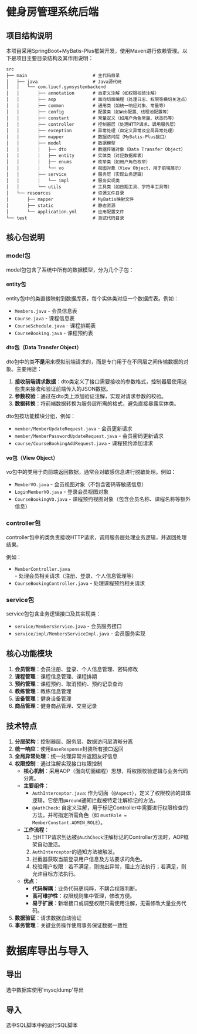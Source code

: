 # 健身房管理系统后端

## 项目结构说明

本项目采用SpringBoot+MyBatis-Plus框架开发，使用Maven进行依赖管理。以下是项目主要目录结构及其作用说明：

```
src
├── main                         # 主代码目录
│   ├── java                     # Java源代码
│   │   └── com.liucf.gymsystembackend
│   │       ├── annotation       # 自定义注解（如权限校验注解）
│   │       ├── aop              # 面向切面编程（处理日志、权限等横切关注点）
│   │       ├── common           # 通用类（如统一响应对象、常量等）
│   │       ├── config           # 配置类（如Web配置、线程池配置等）
│   │       ├── constant         # 常量定义（如用户角色常量、状态码等）
│   │       ├── controller       # 控制器层（处理HTTP请求，调用服务层）
│   │       ├── exception        # 异常处理（自定义异常及全局异常处理）
│   │       ├── mapper           # 数据访问层（MyBatis-Plus接口）
│   │       ├── model            # 数据模型
│   │       │   ├── dto          # 数据传输对象（Data Transfer Object）
│   │       │   ├── entity       # 实体类（对应数据库表）
│   │       │   ├── enums        # 枚举类（如用户角色枚举）
│   │       │   └── vo           # 视图对象（View Object，用于前端展示）
│   │       ├── service          # 服务层（实现业务逻辑）
│   │       │   └── impl         # 服务实现类
│   │       └── utils            # 工具类（如日期工具、字符串工具等）
│   └── resources                # 资源文件目录
│       ├── mapper               # MyBatis映射文件
│       ├── static               # 静态资源
│       └── application.yml      # 应用配置文件
└── test                         # 测试代码目录
```

## 核心包说明

### model包

model包包含了系统中所有的数据模型，分为几个子包：

#### entity包

entity包中的类直接映射到数据库表，每个实体类对应一个数据库表。例如：
- `Members.java` - 会员信息表
- `Course.java` - 课程信息表
- `CourseSchedule.java` - 课程排期表
- `CourseBooking.java` - 课程预约表

#### dto包（Data Transfer Object）

dto包中的类**不是**用来模拟前端请求的，而是专门用于在不同层之间传输数据的对象。主要用途：

1. **接收前端请求数据**：dto类定义了接口需要接收的参数格式，控制器层使用这些类来接收和验证前端传入的JSON数据。
2. **参数校验**：通过在dto类上添加验证注解，实现对请求参数的校验。
3. **数据转换**：将前端数据转换为服务层所需的格式，避免直接暴露实体类。

dto包按功能模块分组，例如：
- `member/MemberUpdateRequest.java` - 会员更新请求
- `member/MemberPasswordUpdateRequest.java` - 会员密码更新请求
- `course/CourseBookingAddRequest.java` - 课程预约添加请求

#### vo包（View Object）

vo包中的类用于向前端返回数据，通常会对敏感信息进行脱敏处理。例如：
- `MemberVO.java` - 会员视图对象（不包含密码等敏感信息）
- `LoginMemberVO.java` - 登录会员视图对象
- `CourseBookingVO.java` - 课程预约视图对象（包含会员名称、课程名称等额外信息）

### controller包

controller包中的类负责接收HTTP请求，调用服务层处理业务逻辑，并返回处理结果。

例如：
- `MemberController.java` - 处理会员相关请求（注册、登录、个人信息管理等）
- `CourseBookingController.java` - 处理课程预约相关请求

### service包

service包包含业务逻辑接口及其实现类：
- `service/MembersService.java` - 会员服务接口
- `service/impl/MembersServiceImpl.java` - 会员服务实现

## 核心功能模块

1. **会员管理**：会员注册、登录、个人信息管理、密码修改
2. **课程管理**：课程信息管理、课程排期
3. **预约管理**：课程预约、取消预约、预约记录查询
4. **教练管理**：教练信息管理
5. **设备管理**：健身设备管理
6. **商品管理**：健身商品管理、交易记录

## 技术特点

1. **分层架构**：控制器层、服务层、数据访问层清晰分离
2. **统一响应**：使用`BaseResponse`封装所有接口返回
3. **全局异常处理**：统一处理异常并返回友好信息
4. **权限控制**：通过注解实现接口权限控制
   - **核心机制**：采用AOP（面向切面编程）思想，将权限校验逻辑与业务代码分离。
   - **主要组件**：
     - `AuthInterceptor.java`: 作为切面（`@Aspect`），定义了权限校验的具体逻辑。它使用`@Around`通知拦截被特定注解标记的方法。
     - `@AuthCheck`: 自定义注解，用于标记Controller中需要进行权限检查的方法，并可指定所需角色（如 `mustRole = MemberConstant.ADMIN_ROLE`）。
   - **工作流程**：
     1. 当HTTP请求到达被`@AuthCheck`注解标记的Controller方法时，AOP框架自动激活。
     2. `AuthInterceptor`的通知方法被触发。
     3. 拦截器获取当前登录用户信息及方法要求的角色。
     4. 校验用户权限：若不满足，则抛出异常，阻止方法执行；若满足，则允许目标方法执行。
   - **优点**：
     - **代码解耦**：业务代码更纯粹，不耦合权限判断。
     - **高可维护性**：权限规则集中管理，修改方便。
     - **易于扩展**：新增接口或调整权限只需使用注解，无需修改大量业务代码。
5. **数据验证**：请求数据自动验证
6. **事务管理**：关键业务操作使用事务保证数据一致性




# 数据库导出与导入
## 导出
选中数据库使用'mysqldump'导出

## 导入
选中SQL脚本中的运行SQL脚本
